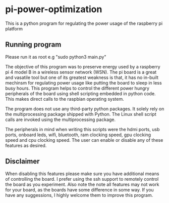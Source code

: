 # pi-power-optimization
This is a python program for regulating the power usage of the raspberry pi platform
## Running program
Please run it as root e.g "sudo python3 main.py"

The objective of this program was to preserve energy used by a raspberry pi 4 model B in a wireless sensor network (WSN).
The pi board is a great and vasatile tool but one of its greatest weakness is that, it has no in-built mechinsm for regulating power usage like putting the board to sleep in less busy hours. This program helps to control the different power hungry peripherals of the board using shell scripting embedded in python code. This makes direct calls to the raspbian operating system.

The program does not use any third-party python packages. It solely rely on the multiprocessing package shipped with Python. The Linux shell script calls are invoked using the multiprocessing package.

The peripherals in mind when writing this scripts were the hdmi ports, usb ports, onboard leds, wifi, bluetooth, ram clocking speed, gpu clocking speed and cpu clocking speed. The user can enable or disable any of these features as desired.

## Disclaimer
When disabling this features please make sure you have additional means of controlling the board. I prefer using the ssh support to remotely control the board as you experiment. Also note the note all features may not work for your board, as the boards have some difference in some way.
If you have any suggessions, I highly welcome them to improve this program.
